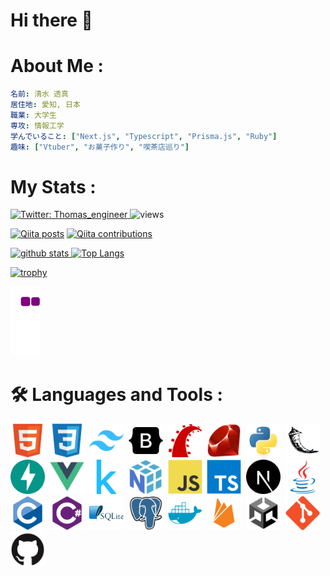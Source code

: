 # Hi there 👋
#  **About Me :**

```yaml
名前: 清水 透真
居住地: 愛知, 日本
職業: 大学生
専攻: 情報工学
学んでいること: ["Next.js", "Typescript", "Prisma.js", "Ruby"]
趣味: ["Vtuber", "お菓子作り", "喫茶店巡り"]
```
# **My Stats :**
<p>
  <a href="https://twitter.com/Tomas_engineer" target="_blank">
    <img alt="Twitter: Thomas_engineer" src="https://img.shields.io/twitter/follow/Tomas_engineer.svg?style=social" />
  </a>
  <img src="https://komarev.com/ghpvc/?username=thomas0124&style=flat-square&color=blue" alt="views"/>
</p>

[![Qiita posts](https://qiita-badge.apiapi.app/s/thomas0124/posts.svg)](http://qiita.com/thomas0124)
[![Qiita contributions](https://qiita-badge.apiapi.app/s/thomas0124/contributions.svg)](http://qiita.com/thomas0124)

<div align="left">
  <a href="https://github.com/thomas0124/github-readme-stats">
    <img alt="github stats" height="167px" src="https://github-readme-stats.vercel.app/api?username=thomas0124&hide=contribs&count_private=true&include_all_commits=true&show_icons=true&theme=outrun" />
  </a>
  <a href="https://github.com/thomas0124/github-readme-stats">
    <img alt="Top Langs" height="167px" src="https://github-readme-stats.vercel.app/api/top-langs/?username=thomas0124&layout=compact&theme=outrun" />
  </a>
</div>


[![trophy](https://github-profile-trophy.vercel.app/?username=thomas0124)](https://github.com/thomas0124/github-profile-trophy)


![github-contribution-grid-snake](https://github.com/thomas0124/thomas0124/blob/main/img/snake.gif)

# :hammer_and_wrench: **Languages and Tools :**
<div>
  <img src="https://github.com/devicons/devicon/blob/master/icons/html5/html5-original.svg" title="HTML5" alt="HTML" width="55" height="55"/>&nbsp;
  <img src="https://github.com/devicons/devicon/blob/master/icons/css3/css3-original.svg"  title="CSS3" alt="CSS" width="55" height="55"/>&nbsp;
  <img src="https://github.com/devicons/devicon/blob/master/icons/tailwindcss/tailwindcss-plain.svg" title="Tailwind CSS" alt="Tailwind CSS" width="55" height="55"/>&nbsp;
  <img src="https://github.com/devicons/devicon/blob/master/icons/bootstrap/bootstrap-plain.svg" title="Bootstrap" alt="Bootstrap" width="55" height="55"/>&nbsp;
  <img src="https://github.com/devicons/devicon/blob/master/icons/rails/rails-plain.svg" title="rails" alt="rails" width="55" height="55"/>&nbsp;
  <img src="https://github.com/devicons/devicon/blob/master/icons/ruby/ruby-original.svg" title="ruby" alt="ruby" width="55" height="55"/>&nbsp;
  <img src="https://github.com/devicons/devicon/blob/master/icons/python/python-original.svg" title="Python" alt="Python" width="55" height="55"/>&nbsp;
  <img src="https://github.com/devicons/devicon/blob/master/icons/flask/flask-original.svg" title="Flask" alt="Flask" width="55" height="55"/>&nbsp;
  <img src="https://github.com/devicons/devicon/blob/master/icons/fastapi/fastapi-plain.svg" title="FastAPI" alt="FastAPI" width="55" height="55"/>&nbsp;
  <img src="https://github.com/devicons/devicon/blob/master/icons/vuejs/vuejs-original.svg" title="Vue.js" alt="Vue.js" width="55" height="55"/>&nbsp;
  <img src="https://github.com/devicons/devicon/blob/master/icons/kaggle/kaggle-original.svg" title="Kaggle" alt="Kaggle" width="55" height="55"/>&nbsp;
  <img src="https://github.com/devicons/devicon/blob/master/icons/numpy/numpy-original.svg" title="Numpy" alt="Numpy" width="55" height="55"/>&nbsp;
  <img src="https://github.com/devicons/devicon/blob/master/icons/javascript/javascript-original.svg" title="JavaScript" alt="JavaScript" width="55" height="55"/>&nbsp;
  <img src="https://github.com/devicons/devicon/blob/master/icons/typescript/typescript-original.svg" title="TypeScript" alt="TypeScript" width="55" height="55"/>&nbsp;
  <img src="https://github.com/devicons/devicon/blob/master/icons/nextjs/nextjs-original.svg" title="Next.js" alt="Next.js" width="55" height="55"/>&nbsp;
  <img src="https://github.com/devicons/devicon/blob/master/icons/java/java-original.svg" title="Java" alt="Java" width="55" height="55"/>&nbsp;
  <img src="https://github.com/devicons/devicon/blob/master/icons/c/c-original.svg" title="C" alt="C" width="55" height="55"/>&nbsp;
  <img src="https://github.com/devicons/devicon/blob/master/icons/csharp/csharp-plain.svg" title="C#" alt="C#" width="55" height="55"/>&nbsp;
  <img src="https://github.com/devicons/devicon/blob/master/icons/sqlite/sqlite-original-wordmark.svg" title="SQLite" alt="SQLite" width="55" height="55"/>&nbsp;
  <img src="https://github.com/devicons/devicon/blob/master/icons/postgresql/postgresql-original.svg" title="PostgreSQL" alt="PostgreSQL" width="55" height="55"/>&nbsp;
  <img src="https://github.com/devicons/devicon/blob/master/icons/docker/docker-plain.svg" title="Docker" alt="Docker" width="55" height="55"/>&nbsp;
  <img src="https://github.com/devicons/devicon/blob/master/icons/firebase/firebase-plain.svg" title="Firebase" alt="Firebase" width="55" height="55"/>&nbsp;
  <img src="https://github.com/devicons/devicon/blob/master/icons/unity/unity-original.svg" title="Unity" alt="Unity" width="55" height="55"/>&nbsp;
  <img src="https://github.com/devicons/devicon/blob/master/icons/git/git-original.svg" title="Git" alt="Git" width="55" height="55"/>
  <img src="https://github.com/devicons/devicon/blob/master/icons/github/github-original.svg" title="GitHub" alt="GitHub" width="55" height="55"/>&nbsp;
</div>

<!--
**thomas0124/thomas0124** is a ✨ _special_ ✨ repository because its `README.md` (this file) appears on your GitHub profile.

Here are some ideas to get you started:

- 🔭 I’m currently working on ...
- 🌱 I’m currently learning ...
- 👯 I’m looking to collaborate on ...
- 🤔 I’m looking for help with ...
- 💬 Ask me about ...
- 📫 How to reach me: ...
- 😄 Pronouns: ...
- ⚡ Fun fact: ...
-->
